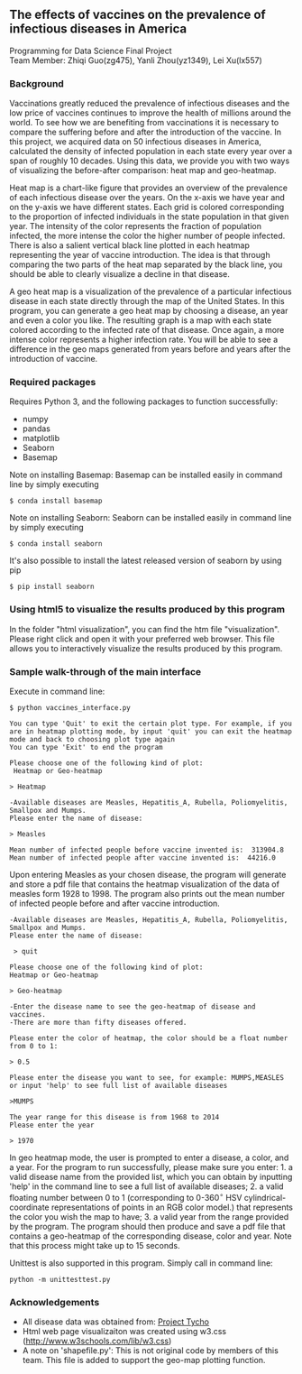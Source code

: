 ## The effects of vaccines on the prevalence of infectious diseases in America
Programming for Data Science
Final Project  
Team Member: Zhiqi Guo(zg475), Yanli Zhou(yz1349), Lei Xu(lx557)

### Background
Vaccinations greatly reduced the prevalence of infectious diseases and the low price of vaccines continues to improve the health of millions around the world. To see how we are benefiting from vaccinations it is necessary to compare the suffering before and after the introduction of the vaccine. In this project, we acquired data on 50 infectious diseases in America, calculated the density of infected population in each state every year over a span of roughly 10 decades. Using this data, we provide you with two ways of visualizing the before-after comparison: heat map and geo-heatmap.

Heat map is a chart-like figure that provides an overview of the prevalence of each infectious disease over the years. On the x-axis we have year and on the y-axis we have different states. Each grid is colored corresponding to the proportion of infected individuals in the state population in that given year. The intensity of the color represents the fraction of population infected, the more intense the color the higher number of people infected. There is also a salient vertical black line plotted in each heatmap representing the year of vaccine introduction. The idea is that through comparing the two parts of the heat map separated by the black line, you should be able to clearly visualize a decline in that disease. 

A geo heat map is a visualization of the prevalence of a particular infectious disease in each state directly through the map of the United States. In this program, you can generate a geo heat map by choosing a disease, an year and even a color you like. The resulting graph is a map with each state colored according to the infected rate of that disease. Once again, a more intense color represents a higher infection rate. You will be able to see a difference in the geo maps generated from years before and years after the introduction of vaccine.

### Required packages
Requires Python 3, and the following packages to function successfully:
* numpy
* pandas
* matplotlib
* Seaborn
* Basemap

Note on installing Basemap: 
Basemap can be installed easily in command line by simply executing
```
$ conda install basemap
```

Note on installing Seaborn: 
Seaborn can be installed easily in command line by simply executing
```
$ conda install seaborn
```
It's also possible to install the latest released version of seaborn by using pip
```
$ pip install seaborn
```

### Using html5 to visualize the results produced by this program

In the folder "html visualization", you can find the htm file "visualization". Please right click and open it with your preferred web browser. This file allows you to interactively visualize the results produced by this program. 

### Sample walk-through of the main interface
Execute in command line:
```
$ python vaccines_interface.py
```
```
You can type 'Quit' to exit the certain plot type. For example, if you are in heatmap plotting mode, by input 'quit' you can exit the heatmap mode and back to choosing plot type again
You can type 'Exit' to end the program

Please choose one of the following kind of plot:
 Heatmap or Geo-heatmap
 
> Heatmap

-Available diseases are Measles, Hepatitis_A, Rubella, Poliomyelitis, Smallpox and Mumps.
Please enter the name of disease:

> Measles

Mean number of infected people before vaccine invented is:  313904.8
Mean number of infected people after vaccine invented is:  44216.0
```
Upon entering Measles as your chosen disease, the program will generate and store a pdf file that contains the heatmap visualization of the data of measles form 1928 to 1998. The program also prints out the mean number of infected people before and after vaccine introduction. 

```
-Available diseases are Measles, Hepatitis_A, Rubella, Poliomyelitis, Smallpox and Mumps.
Please enter the name of disease: 

 > quit
 
Please choose one of the following kind of plot:
Heatmap or Geo-heatmap

> Geo-heatmap

-Enter the disease name to see the geo-heatmap of disease and vaccines.
-There are more than fifty diseases offered.

Please enter the color of heatmap, the color should be a float number from 0 to 1:

> 0.5

Please enter the disease you want to see, for example: MUMPS,MEASLES or input 'help' to see full list of available diseases

>MUMPS

The year range for this disease is from 1968 to 2014
Please enter the year

> 1970
```
In geo heatmap mode, the user is prompted to enter a disease, a color, and a year. For the program to run successfully, please make sure you enter: 1. a valid disease name from the provided list, which you can obtain by inputting 'help' in the command line to see a full list of available diseases; 2. a valid floating number between 0 to 1 (corresponding to 0-360$^{\circ}$ HSV cylindrical-coordinate representations of points in an RGB color model.) that represents the color you wish the map to have; 3. a valid year from the range provided by the program.
The program should then produce and save a pdf file that contains a geo-heatmap of the corresponding disease, color and year. Note that this process might take up to 15 seconds.

Unittest is also supported in this program. Simply call in command line:
```
python -m unittesttest.py
```

### Acknowledgements
* All disease data was obtained from: [Project Tycho](http://www.tycho.pitt.edu/)
* Html web page visualizaiton was created using w3.css (http://www.w3schools.com/lib/w3.css)
* A note on 'shapefile.py': This is not original code by members of this team. This file is added to support the geo-map plotting function.
